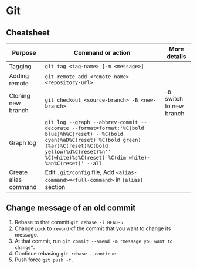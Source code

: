 # Git

## Cheatsheet

| Purpose              | Command or action                                                                                                                                                                                                                              | More details              |
|----------------------|------------------------------------------------------------------------------------------------------------------------------------------------------------------------------------------------------------------------------------------------|---------------------------|
| Tagging              | `git tag <tag-name> [-m <message>]`                                                                                                                                                                                                            |                           |
| Adding remote        | `git remote add <remote-name> <repository-url>`                                                                                                                                                                                                |                           |
| Cloning new branch   | `git checkout <source-branch> -B <new-branch>`                                                                                                                                                                                                 | `-B` switch to new branch |
| Graph log            | `git log --graph --abbrev-commit --decorate --format=format:'%C(bold blue)%h%C(reset) - %C(bold cyan)%aD%C(reset) %C(bold green)(%ar)%C(reset)%C(bold yellow)%d%C(reset)%n''          %C(white)%s%C(reset) %C(dim white)- %an%C(reset)' --all` |                           |
| Create alias command | Edit `.git/config` file, Add `<alias-command>=<full-command>` in `[alias]` section                                                                                                                                                             |                           |

## Change message of an old commit

1. Rebase to that commit `git rebase -i HEAD~5`
2. Change `pick` to `reword` of the commit that you want to change its message.
3. At that commit, run `git commit --amend -m "message you want to change"`.
4. Continue rebasing `git rebase --continue`
5. Push force `git push -f`.